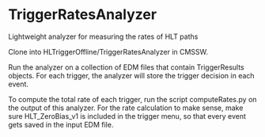 # TriggerRatesAnalyzer
Lightweight analyzer for measuring the rates of HLT paths

Clone into HLTriggerOffline/TriggerRatesAnalyzer in CMSSW.

Run the analyzer on a collection of EDM files that contain TriggerResults objects.  For each trigger, the analyzer will store the trigger decision in each event.  

To compute the total rate of each trigger, run the script computeRates.py on the output of this analyzer.  For the rate calculation to make sense, make sure HLT_ZeroBias_v1 is included in the trigger menu, so that every event gets saved in the input EDM file.
